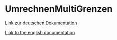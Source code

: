 # UmrechnenMultiGrenzen

[Link zur deutschen Dokumentation](https://www.symcon.de/de/service/dokumentation/modulreferenz/rechenmodule/umrechnenmultigrenzen/)

[Link to the english documentation](https://www.symcon.de/en/service/documentation/module-reference/computation-module/convertmultiboundaries/)